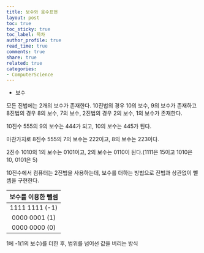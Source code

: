 ```yaml
---
title: 보수와 음수표현
layout: post
toc: true
toc_sticky: true
toc_label: 목차
author_profile: true
read_time: true
comments: true
share: true
related: true
categories:
- ComputerScience
---
```


- 보수

모든 진법에는 2개의 보수가 존재한다.
10진법의 경우 10의 보수, 9의 보수가 존재하고 8진법의 경우 8의 보수, 7의 보수, 2진법의 경우 2의 보수, 1의 보수가 존재한다.

10진수 555의 9의 보수는 444가 되고, 10의 보수는 445가 된다.

마찬가지로 8진수  555의 7의 보수는 222이고, 8의 보수는 223이다.

2진수 1010의 1의 보수는 0101이고, 2의 보수는 0110이 된다.(1111은 15이고 1010은 10, 0101은 5)
 
10진수에서 컴퓨터는 2진법을 사용하는데, 보수를 더하는 방법으로 진법과 상관없이 뺼셈을 구현한다.

|  보수를 이용한 뺄셈  | 
| :-------------------: |
| 1111 1111 (-1) | 
| 0000 0001 (1) | 
| 0000 0000 (0) | 

1에 -1(1의 보수)를 더한 후, 범위를 넘어선 값을 버리는 방식
